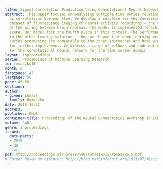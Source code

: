 ```yaml
---
title: Signal Correlation Prediction Using Convolutional Neural Networks
abstract: This paper focuses on analysing multiple time series relationships such
  as correlations between them. We develop a solution for the Connectiomics contest
  dataset of fluorescence imaging of neural activity recordings — the aim is reconstruction
  of the wiring between brain neurons. The model is implemented to achieve high evaluation
  score. Our model took the fourth place in this contest. The performance is similar
  to the other leading solutions, thus we showed that deep learning methods for time
  series processing are comparable to the other approaches and have wide opportunities
  for further improvement. We discuss a range of methods and code optimisations applied
  for the convolutional neural network for the time series domain.
layout: inproceedings
series: Proceedings of Machine Learning Research
id: romaszko15
month: 0
firstpage: 45
lastpage: 56
page: 45-56
sections: 
author:
- given: Lukasz
  family: Romaszko
date: 2015-10-21
address: 
publisher: PMLR
container-title: Proceedings of the Neural Connectomics Workshop at ECML 2014
volume: '46'
genre: inproceedings
issued:
  date-parts:
  - 2015
  - 10
  - 21
pdf: http://proceedings.mlr.press/v46/romaszko15/romaszko15.pdf
# Format based on citeproc: http://blog.martinfenner.org/2013/07/30/citeproc-yaml-for-bibliographies/
---
```

